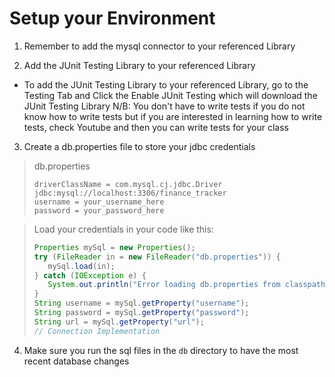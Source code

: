 # Setup your Environment
1. Remember to add the mysql connector to your referenced Library

2. Add the JUnit Testing Library to your referenced Library
  - To add the JUnit Testing Library to your referenced Library, go to the Testing Tab and Click the Enable JUnit Testing which will download the JUnit Testing Library
  N/B: You don't have to write tests if you do not know how to write tests but if you are interested in learning how to write tests, check Youtube and then you can write tests for your class

3. Create a db.properties file to store your jdbc credentials
> db.properties
> ```properties
>driverClassName = com.mysql.cj.jdbc.Driver
>jdbc:mysql://localhost:3306/finance_tracker
>username = your_username_here
>password = your_password_here
>```

>Load your credentials in your code like this:
>```java
>Properties mySql = new Properties();
>try (FileReader in = new FileReader("db.properties")) {
>    mySql.load(in);
>} catch (IOException e) {
>    System.out.println("Error loading db.properties from classpath." + e);
>}
>String username = mySql.getProperty("username");
>String password = mySql.getProperty("password");        
>String url = mySql.getProperty("url");
>// Connection Implementation
>```

4. Make sure you run the sql files in the `db` directory to have the most recent database changes
